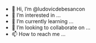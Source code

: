- 👋 Hi, I’m @ludovicdebesancon
- 👀 I’m interested in ...
- 🌱 I’m currently learning ...
- 💞️ I’m looking to collaborate on ...
- 📫 How to reach me ...

<!---
ludovicdebesancon/ludovicdebesancon is a ✨ special ✨ repository because its `README.md` (this file) appears on your GitHub profile.
You can click the Preview link to take a look at your changes.
--->
